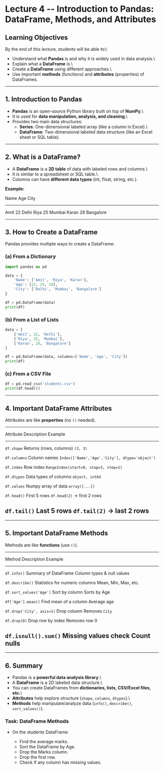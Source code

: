 #  Lecture 4 -- Introduction to Pandas: DataFrame, Methods, and Attributes

##  Learning Objectives

By the end of this lecture, students will be able to:\
- Understand what **Pandas** is and why it is widely used in data
analysis.\
- Explain what a **DataFrame** is.\
- Create a **DataFrame** using different approaches.\
- Use important **methods** (functions) and **attributes** (properties)
of DataFrames.

------------------------------------------------------------------------

##  1. Introduction to Pandas

-   **Pandas** is an open-source Python library built on top of
    **NumPy**.\
-   It is used for **data manipulation, analysis, and cleaning**.\
-   Provides two main data structures:
    -   **Series**: One-dimensional labeled array (like a column in
        Excel).\
    -   **DataFrame**: Two-dimensional labeled data structure (like an
        Excel sheet or SQL table).

------------------------------------------------------------------------

##  2. What is a DataFrame?

-   A **DataFrame** is a **2D table** of data with labeled rows and
    columns.\
-   It is similar to a spreadsheet or SQL table.\
-   Columns can have **different data types** (int, float, string,
    etc.).

**Example:**

  Name    Age   City
  ------- ----- -----------
  Amit    22    Delhi
  Riya    25    Mumbai
  Karan   28    Bangalore

------------------------------------------------------------------------

##  3. How to Create a DataFrame

Pandas provides multiple ways to create a DataFrame:

### (a) From a Dictionary

``` python
import pandas as pd  

data = {  
    'Name': ['Amit', 'Riya', 'Karan'],  
    'Age': [22, 25, 28],  
    'City': ['Delhi', 'Mumbai', 'Bangalore']  
}  

df = pd.DataFrame(data)  
print(df)
```

### (b) From a List of Lists

``` python
data = [  
    ['Amit', 22, 'Delhi'],  
    ['Riya', 25, 'Mumbai'],  
    ['Karan', 28, 'Bangalore']  
]  

df = pd.DataFrame(data, columns=['Name', 'Age', 'City'])  
print(df)
```

### (c) From a CSV File

``` python
df = pd.read_csv('students.csv')  
print(df.head())  
```

------------------------------------------------------------------------

##  4. Important DataFrame Attributes

Attributes are like **properties** (no `()` needed).

  ----------------------------------------------------------------------------------------------------
  Attribute               Description                 Example
  ----------------------- --------------------------- ------------------------------------------------
  `df.shape`              Returns (rows, columns)     `(3, 3)`

  `df.columns`            Column names                `Index(['Name','Age','City'], dtype='object')`

  `df.index`              Row index                   `RangeIndex(start=0, stop=3, step=1)`

  `df.dtypes`             Data types of columns       `object, int64`

  `df.values`             Numpy array of data         `array([...])`

  `df.head()`             First 5 rows                `df.head(2)` → first 2 rows

  `df.tail()`             Last 5 rows                 `df.tail(2)` → last 2 rows
  ----------------------------------------------------------------------------------------------------

------------------------------------------------------------------------

##  5. Important DataFrame Methods

Methods are like **functions** (use `()`).

  --------------------------------------------------------------------------------
  Method                      Description                    Example
  --------------------------- ------------------------------ ---------------------
  `df.info()`                 Summary of DataFrame           Column types & null
                                                             values

  `df.describe()`             Statistics for numeric columns Mean, Min, Max, etc.

  `df.sort_values('Age')`     Sort by column                 Sorts by Age

  `df['Age'].mean()`          Find mean of a column          Average age

  `df.drop('City', axis=1)`   Drop column                    Removes `City`

  `df.drop(0)`                Drop row by index              Removes row 0

  `df.isnull().sum()`         Missing values check           Count nulls
  --------------------------------------------------------------------------------

------------------------------------------------------------------------

##  6. Summary

-   Pandas is a **powerful data analysis library**.\
-   A **DataFrame** is a 2D labeled data structure.\
-   You can create DataFrames from **dictionaries, lists, CSV/Excel
    files, etc.**\
-   **Attributes** help explore structure (`shape`, `columns`,
    `dtypes`).\
-   **Methods** help manipulate/analyze data (`info()`, `describe()`,
    `sort_values()`).




### Task: DataFrame Methods

- On the students DataFrame:

    - Find the average marks.
    - Sort the DataFrame by Age.
    - Drop the Marks column.
    - Drop the first row.
    - Check if any column has missing values.
